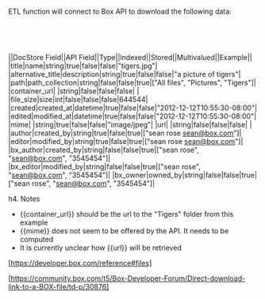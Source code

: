 ETL function will connect to Box API to download the following data:

 

 


||DocStore Field||API Field||Type||Indexed||Stored||Multivalued||Example||
|title|name|string|true|false|false|"tigers.jpg"|
|alternative_title|description|string|true|false|false|"a picture of tigers"|
|path|path_collection|string|false|false|true|["All files", "Pictures", "Tigers"]|
|container_url| |string|false|false|false| |
|file_size|size|int|false|false|false|644544|
|created|created_at|datetime|true|false|false|"2012-12-12T10:55:30-08:00"|
|edited|modified_at|datetime|true|false|false|"2012-12-12T10:55:30-08:00"|
|mime| |string|true|false|false|"image/jpeg"|
|url| |string|false|false|false| |
|author|created_by|string|true|false|true|["sean rose sean@box.com"]|
|editor|modified_by|string|true|false|true|["sean rose sean@box.com"]|
|bx_author|created_by|string|false|false|true|["sean rose", "sean@box.com", "3545454"]|
|bx_editor|modified_by|string|false|false|true|["sean rose", "sean@box.com", "3545454"]|
|bx_owner|owned_by|string|false|false|true|["sean rose", "sean@box.com", "3545454"]|

h4. Notes
* {{container_url}} should be the url to the "Tigers" folder from this example
* {{mime}} does not seem to be offered by the API. It needs to be computed
* It is currently unclear how {{url}} will be retrieved

[https://developer.box.com/reference#files]

[https://community.box.com/t5/Box-Developer-Forum/Direct-download-link-to-a-BOX-file/td-p/30876]

 

 
